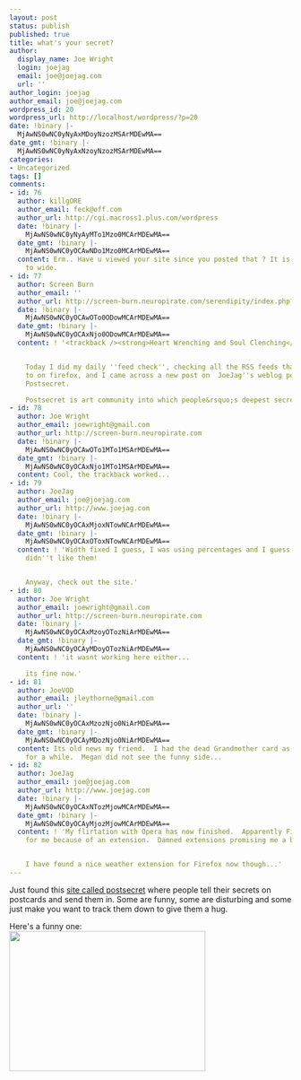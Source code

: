 ```yaml
---
layout: post
status: publish
published: true
title: what's your secret?
author:
  display_name: Joe Wright
  login: joejag
  email: joe@joejag.com
  url: ''
author_login: joejag
author_email: joe@joejag.com
wordpress_id: 20
wordpress_url: http://localhost/wordpress/?p=20
date: !binary |-
  MjAwNS0wNC0yNyAxMDoyNzozMSArMDEwMA==
date_gmt: !binary |-
  MjAwNS0wNC0yNyAxNzoyNzozMSArMDEwMA==
categories:
- Uncategorized
tags: []
comments:
- id: 76
  author: killgORE
  author_email: feck@off.com
  author_url: http://cgi.macross1.plus.com/wordpress
  date: !binary |-
    MjAwNS0wNC0yNyAyMTo1Mzo0MCArMDEwMA==
  date_gmt: !binary |-
    MjAwNS0wNC0yOCAwNDo1Mzo0MCArMDEwMA==
  content: Erm.. Have u viewed your site since you posted that ? It is WAAAAAAaaaaaaaaaaaaaaaay
    to wide.
- id: 77
  author: Screen Burn
  author_email: ''
  author_url: http://screen-burn.neuropirate.com/serendipity/index.php?/archives/110-Heart-Wrenching-and-Soul-Clenching.html
  date: !binary |-
    MjAwNS0wNC0yOCAwOTo0ODowMCArMDEwMA==
  date_gmt: !binary |-
    MjAwNS0wNC0yOCAxNjo0ODowMCArMDEwMA==
  content: ! '<trackback /><strong>Heart Wrenching and Soul Clenching</strong>


    Today I did my daily ''feed check'', checking all the RSS feeds that I am subscribed
    to on firefox, and I came across a new post on  JoeJag''s weblog pointing towards
    Postsecret.

    Postsecret is art community into which people&rsquo;s deepest secrets are po...'
- id: 78
  author: Joe Wright
  author_email: joewright@gmail.com
  author_url: http://screen-burn.neuropirate.com
  date: !binary |-
    MjAwNS0wNC0yOCAwOTo1MTo1MSArMDEwMA==
  date_gmt: !binary |-
    MjAwNS0wNC0yOCAxNjo1MTo1MSArMDEwMA==
  content: Cool, the trackback worked...
- id: 79
  author: JoeJag
  author_email: joe@joejag.com
  author_url: http://www.joejag.com
  date: !binary |-
    MjAwNS0wNC0yOCAxMjoxNTowNCArMDEwMA==
  date_gmt: !binary |-
    MjAwNS0wNC0yOCAxOToxNTowNCArMDEwMA==
  content: ! 'Width fixed I guess, I was using percentages and I guess your browser
    didn''t like them!


    Anyway, check out the site.'
- id: 80
  author: Joe Wright
  author_email: joewright@gmail.com
  author_url: http://screen-burn.neuropirate.com
  date: !binary |-
    MjAwNS0wNC0yOCAxMzoyOTozNiArMDEwMA==
  date_gmt: !binary |-
    MjAwNS0wNC0yOCAyMDoyOTozNiArMDEwMA==
  content: ! 'it wasnt working here either...

    its fine now.'
- id: 81
  author: JoeVOD
  author_email: jleythorne@gmail.com
  author_url: ''
  date: !binary |-
    MjAwNS0wNC0yOCAxMzozNjo0NiArMDEwMA==
  date_gmt: !binary |-
    MjAwNS0wNC0yOCAyMDozNjo0NiArMDEwMA==
  content: Its old news my friend.  I had the dead Grandmother card as my desktop
    for a while.  Megan did not see the funny side...
- id: 82
  author: JoeJag
  author_email: joe@joejag.com
  author_url: http://www.joejag.com
  date: !binary |-
    MjAwNS0wNC0yOCAxNTozMjowMCArMDEwMA==
  date_gmt: !binary |-
    MjAwNS0wNC0yOCAyMjozMjowMCArMDEwMA==
  content: ! 'My flirtation with Opera has now finished.  Apparently Firefox was crashing
    for me because of an extension.  Damned extensions promising me a better life.


    I have found a nice weather extension for Firefox now though...'
---
```

<p>Just found this <a href="http://postsecret.blogspot.com/">site called postsecret</a> where people tell their secrets on postcards and send them in.  Some are funny, some are disturbing and some just make you want to track them down to give them a hug.</p>
<p>Here's a funny one:<br />
<img src="/i/ticket.jpg" height="250" width="350"></p>
